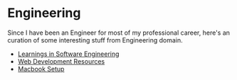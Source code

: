 # Engineering

Since I have been an Engineer for most of my professional career, here's an curation of some interesting stuff from Engineering domain.

* [Learnings in Software Engineering](/engineering/learnings-in-software-engineering.md)
* [Web Development Resources](/engineering/webdevelopment-resources.md)
* [Macbook Setup](/engineering/macbook-setup.md)